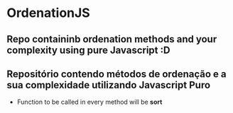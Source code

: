 # OrdenationJS
##   Repo containinb ordenation methods and your complexity using pure Javascript :D
##   Repositório contendo métodos de ordenação e a sua complexidade utilizando Javascript Puro 
  * Function to be called in every method will be __sort__
